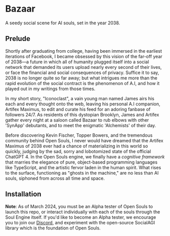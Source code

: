 # Bazaar
A seedy social scene for AI souls, set in the year 2038. 

## Prelude

Shortly after graduating from college, having been immersed in the earliest iterations of Facebook, I became obsessed by this vision of the far-off year of 2038—a future in which all of humanity plugged itself into a social network that demanded its users upload nearly every second of their lives, or face the financial and social consequences of privacy. Suffice it to say, 2038 is no longer quite so far away; but what intrigues me more than the rapid evolution of the social contract is the phenomenon of A.I, and how it played out in my writings from those times.

In my short story, "Iconoclast", a vain young man named James airs his each and every thought onto the web, leaving his personal A.I companion, Artifex Maximus, to edit and curate his feed for an adoring fanbase of  followers 24/7. As residents of this dystopian Brooklyn, James and Artifex gather every night at a saloon called Bazaar to rub elbows with other 'SynApp' debutants, and to meet the enigmatic 'Alchemists' of their day.

Before discovering Kevin Fischer, Topper Bowers, and the tremendous community behind Open Souls, I never would have dreamed that the Artifex Maximus of 2038 ever had a chance of materializing in this world so quickly, judging by the sad, sorry and lobotomized state of the official ChatGPT 4. In the Open Souls engine, we finally have a *cognitive framework* that marries the elegance of pure, object-based programming languages like TypeScript, and the artistic fervor laden in the human spirit. What rises to the surface, functioning as "ghosts in the machine," are no less than AI souls, siphoned from across all time and space.

## Installation

**Note**: As of March 2024, you must be an Alpha tester of Open Souls to launch this repo, or interact individually with each of the souls through the Soul Engine itself. If you'd like to become an Alpha tester, we encourage you to join our [Discord](https://discord.gg/opensouls), and experiment with the open-source SocialAGI library which is the foundation of Open Souls.
